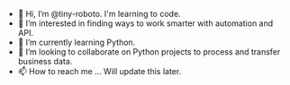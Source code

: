 - 👋 Hi, I’m @tiny-roboto. I'm learning to code. 
- 👀 I’m interested in finding ways to work smarter with automation and API.
- 🌱 I’m currently learning Python.
- 💞️ I’m looking to collaborate on Python projects to process and transfer business data.
- 📫 How to reach me ... Will update this later.
